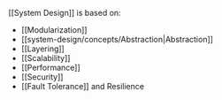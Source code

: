 [[System Design]] is based on:
- [[Modularization]]
- [[system-design/concepts/Abstraction|Abstraction]]
- [[Layering]]
- [[Scalability]]
- [[Performance]]
- [[Security]]
- [[Fault Tolerance]] and Resilience